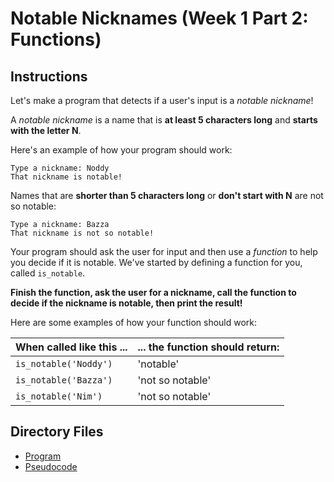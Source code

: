 # Notable Nicknames (Week 1 Part 2: Functions)

## Instructions
Let's make a program that detects if a user's input is a *notable nickname*!

A *notable nickname* is a name that is **at least 5 characters long** and **starts with the letter N**.

Here's an example of how your program should work:
```
Type a nickname: Noddy
That nickname is notable!
```

Names that are **shorter than 5 characters long** or **don't start with N** are not so notable:
```
Type a nickname: Bazza
That nickname is not so notable!
```

Your program should ask the user for input and then use a *function* to help you decide if it is notable. We've started by defining a function for you, called `is_notable`.

**Finish the function, ask the user for a nickname, call the function to decide if the nickname is notable, then print the result!**

Here are some examples of how your function should work:

**When called like this ...** | **... the function should return:**
---|---
`is_notable('Noddy')` | 'notable'
`is_notable('Bazza')` | 'not so notable'
`is_notable('Nim')` | 'not so notable'

## Directory Files
- [Program](program.py)
- [Pseudocode](pseudocode.txt)